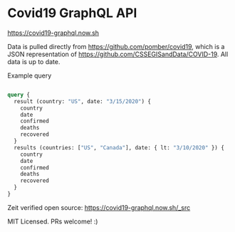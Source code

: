 # Covid19 GraphQL API

https://covid19-graphql.now.sh

Data is pulled directly from https://github.com/pomber/covid19, which is a JSON representation of https://github.com/CSSEGISandData/COVID-19. All data is up to date.

Example query
```graphql

query {
  result (country: "US", date: "3/15/2020") {
    country
    date
    confirmed
    deaths
    recovered
  }
  results (countries: ["US", "Canada"], date: { lt: "3/10/2020" }) {
    country
    date
    confirmed
    deaths
    recovered
  }
}

```

Zeit verified open source: https://covid19-graphql.now.sh/_src

MIT Licensed. PRs welcome! :)
